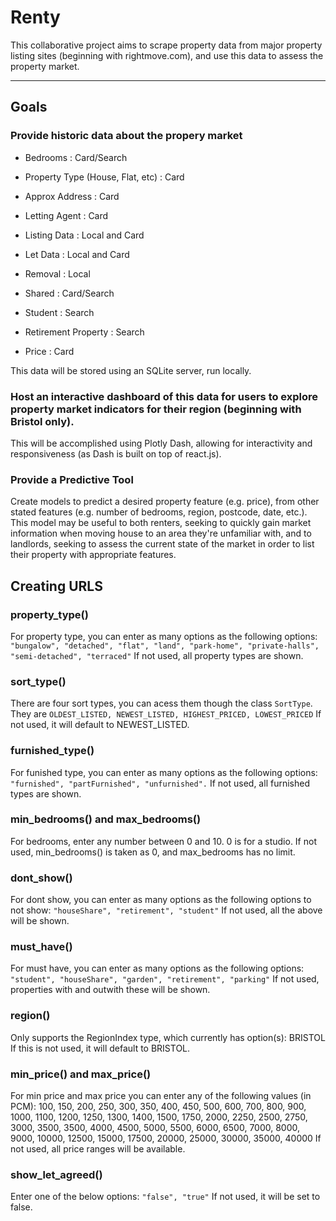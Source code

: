 # Renty 

This collaborative project aims to scrape property data from major property listing sites (beginning with rightmove.com), and use this data to assess the property market.

---

## Goals

### Provide historic data about the propery market 

- Bedrooms : Card/Search
- Property Type (House, Flat, etc) : Card
- Approx Address : Card
- Letting Agent : Card
- Listing Data : Local and Card
- Let Data : Local and Card
- Removal : Local

- Shared : Card/Search
- Student : Search
- Retirement Property : Search

- Price : Card

This data will be stored using an SQLite server, run locally. 

### Host an interactive dashboard of this data for users to explore property market indicators for their region (beginning with Bristol only).

This will be accomplished using Plotly Dash, allowing for interactivity and responsiveness (as Dash is built on top of react.js).

### Provide a Predictive Tool

Create models to predict a desired property feature (e.g. price), from other stated features (e.g. number of bedrooms, region, postcode, date, etc.).
This model may be useful to both renters, seeking to quickly gain market information when moving house to an area they're unfamiliar with, and to landlords, seeking to assess the current state of the market in order to list their property with appropriate features. 

## Creating URLS

### property_type()

For property type, you can enter as many options as the following options:
`"bungalow", "detached", "flat", "land", "park-home", "private-halls", "semi-detached", "terraced"`
If not used, all property types are shown. 

### sort_type()

There are four sort types, you can acess them though the class `SortType`. They are
`OLDEST_LISTED, NEWEST_LISTED, HIGHEST_PRICED, LOWEST_PRICED`
If not used, it will default to NEWEST_LISTED.

### furnished_type()

For funished type, you can enter as many options as the following options:
`"furnished", "partFurnished", "unfurnished".`
If not used, all furnished types are shown.

### min_bedrooms() and max_bedrooms()

For bedrooms, enter any number between 0 and 10. 0 is for a studio.
If not used, min_bedrooms() is taken as 0, and max_bedrooms has no limit. 

### dont_show()

For dont show, you can enter as many options as the following options to not show:
`"houseShare", "retirement", "student"`
If not used, all the above will be shown.

### must_have()

For must have, you can enter as many options as the following options:
`"student", "houseShare", "garden", "retirement", "parking"`
If not used, properties with and outwith these will be shown. 

### region()

Only supports the RegionIndex type, which currently has option(s):
BRISTOL
If this is not used, it will default to BRISTOL.

### min_price() and max_price()

For min price and max price you can enter any of the following values (in PCM):
100, 150, 200, 250, 300, 350, 400, 450, 500, 600, 700, 800, 900, 1000, 1100, 1200, 1250, 1300, 1400, 1500, 1750, 2000, 2250, 2500, 2750, 3000, 3500, 3500, 4000, 4500, 5000, 5500, 6000, 6500, 7000, 8000, 9000, 10000, 12500, 15000, 17500, 20000, 25000, 30000, 35000, 40000
If not used, all price ranges will be available. 

### show_let_agreed()

Enter one of the below options: 
`"false", "true"`
If not used, it will be set to false.
